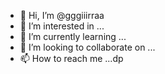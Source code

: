 - 👋 Hi, I’m @gggiiirraa
- 👀 I’m interested in ...
- 🌱 I’m currently learning ...
- 💞️ I’m looking to collaborate on ...
- 📫 How to reach me ...dp

<!---
gggiiirraa/gggiiirraa is a ✨ special ✨ repository because its `README.md` (this file) appears on your GitHub profile.
You can click the Preview link to take a look at your changes.
--->
